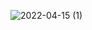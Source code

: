 ![2022-04-15 (1)](https://user-images.githubusercontent.com/101534120/163809922-13b6dd9a-315f-4933-9da4-8b968053b1f9.png)
